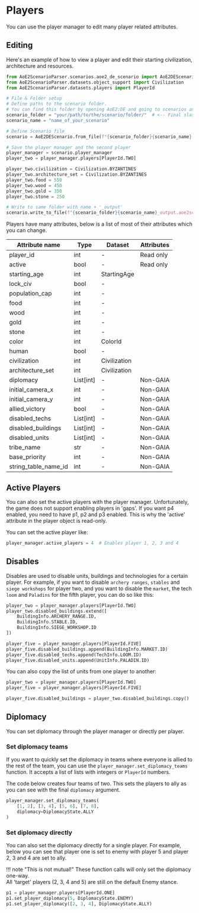 # Players

You can use the player manager to edit many player related attributes.

## Editing

Here's an example of how to view a player and edit their starting civilization, architecture and resources.

```py
from AoE2ScenarioParser.scenarios.aoe2_de_scenario import AoE2DEScenario
from AoE2ScenarioParser.datasets.object_support import Civilization
from AoE2ScenarioParser.datasets.players import PlayerId

# File & Folder setup
# Define paths to the scenario folder.
# You can find this folder by opening AoE2:DE and going to scenarios and clicking on 'open folder'
scenario_folder = "your/path/to/the/scenario/folder/"  # <-- Final slash is important
scenario_name = "name_of_your_scenario"

# Define Scenario file
scenario = AoE2DEScenario.from_file(f"{scenario_folder}{scenario_name}.aoe2scenario")

# Save the player manager and the second player
player_manager = scenario.player_manager
player_two = player_manager.players[PlayerId.TWO]

player_two.civilization = Civilization.BYZANTINES
player_two.architecture_set = Civilization.BYZANTINES
player_two.food = 550
player_two.wood = 450
player_two.gold = 350
player_two.stone = 250

# Write to same folder with name + '_output'
scenario.write_to_file(f"{scenario_folder}{scenario_name}_output.aoe2scenario")
```

Players have many attributes, below is a list of most of their attributes which you can change.

| Attribute name       | Type      | Dataset      | Attributes |
| -------------------- | --------- | ------------ | ---------- |
| player_id            | int       | -            | Read only  |
| active               | bool      | -            | Read only  |
| starting_age         | int       | StartingAge  |            |
| lock_civ             | bool      | -            |            |
| population_cap       | int       | -            |            |
| food                 | int       | -            |            |
| wood                 | int       | -            |            |
| gold                 | int       | -            |            |
| stone                | int       | -            |            |
| color                | int       | ColorId      |            |
| human                | bool      | -            |            |
| civilization         | int       | Civilization |            |
| architecture_set     | int       | Civilization |            |
| diplomacy            | List[int] | -            | Non-GAIA   |
| initial_camera_x     | int       | -            | Non-GAIA   |
| initial_camera_y     | int       | -            | Non-GAIA   |
| allied_victory       | bool      | -            | Non-GAIA   |
| disabled_techs       | List[int] | -            | Non-GAIA   |
| disabled_buildings   | List[int] | -            | Non-GAIA   |
| disabled_units       | List[int] | -            | Non-GAIA   |
| tribe_name           | str       | -            | Non-GAIA   |
| base_priority        | int       | -            | Non-GAIA   |
| string_table_name_id | int       | -            | Non-GAIA   |

## Active Players

You can also set the active players with the player manager. Unfortunately, the game does not
support enabling players in 'gaps'. If you want p4 enabled, you need to have p1, p2 and p3 enabled.
This is why the 'active' attribute in the player object is read-only.

You can set the active player like:

```py
player_manager.active_players = 4  # Enables player 1, 2, 3 and 4
```

## Disables

Disables are used to disable units, buildings and technologies for a certain player.
For example, if you want to disable `archery ranges`, `stables` and `siege workshops` for player two,
and you want to disable the `market`, the tech `loom` and `Paladins` for the fifth player, you can do so like this:

```py
player_two = player_manager.players[PlayerId.TWO]
player_two.disabled_buildings.extend([
    BuildingInfo.ARCHERY_RANGE.ID,
    BuildingInfo.STABLE.ID, 
    BuildingInfo.SIEGE_WORKSHOP.ID
])

player_five = player_manager.players[PlayerId.FIVE]
player_five.disabled_buildings.append(BuildingInfo.MARKET.ID)
player_five.disabled_techs.append(TechInfo.LOOM.ID)
player_five.disabled_units.append(UnitInfo.PALADIN.ID)
```

You can also copy the list of units from one player to another:

```py
player_two = player_manager.players[PlayerId.TWO]
player_five = player_manager.players[PlayerId.FIVE]

player_five.disabled_buildings = player_two.disabled_buildings.copy()
```

## Diplomacy

You can set diplomacy through the player manager or directly per player.

### Set diplomacy teams

If you want to quickly set the diplomacy in teams where everyone is allied to the rest of the team, you can use the `player_manager.set_diplomacy_teams` function.
It accepts a list of lists with integers or `PlayerId` numbers.

The code below creates four teams of two. This sets the players to ally as you can see with the final `diplomacy` argument.

```py
player_manager.set_diplomacy_teams(
    [1, 2], [3, 4], [5, 6], [7, 8], 
    diplomacy=DiplomacyState.ALLY
)
```

### Set diplomacy directly

You can also set the diplomacy directly for a single player. 
For example, below you can see that player one is set to enemy with player 5 and player 2, 3 and 4 are set to ally.

!!! note "This is not mutual!"
    These function calls will only set the diplomacy one-way.  
    All 'target' players (2, 3, 4 and 5) are still on the default Enemy stance.

```py
p1 = player_manager.players[PlayerId.ONE]
p1.set_player_diplomacy(5, DiplomacyState.ENEMY)
p1.set_player_diplomacy([2, 3, 4], DiplomacyState.ALLY)
```